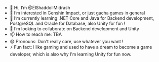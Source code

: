 - 👋 Hi, I’m @ElShaddollMidrash
- 👀 I’m interested in Genshin Impact, or just gacha games in general
- 🌱 I’m currently learning .NET Core and Java for Backend development, PostgreSQL and Oracle for Database, also Unity for fun !
- 💞️ I’m looking to collaborate on Backend development and Unity
- 📫 How to reach me: TBA
- 😄 Pronouns: Don't really care, use whatever you want !
- ⚡ Fun fact: I like gaming and used to have a dream to become a game developer, which is also why I'm learning Unity for fun now.

<!---
ElShaddollMidrash/ElShaddollMidrash is a ✨ special ✨ repository because its `README.md` (this file) appears on your GitHub profile.
You can click the Preview link to take a look at your changes.
--->
